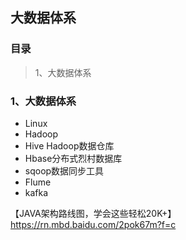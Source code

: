 ## 大数据体系

### 目录

> 1、大数据体系  




### 1、大数据体系

  - Linux  
  - Hadoop  
  - Hive Hadoop数据仓库  
  - Hbase分布式烈村数据库  
  - sqoop数据同步工具  
  - Flume  
  - kafka  




【JAVA架构路线图，学会这些轻松20K+】  
https://rn.mbd.baidu.com/2pok67m?f=c
